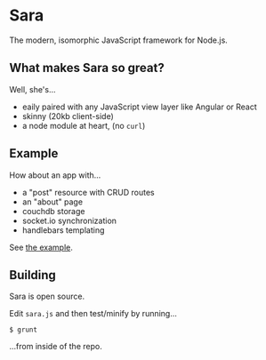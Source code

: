 # Sara

The modern, isomorphic JavaScript framework for Node.js.

## What makes Sara so great?

Well, she's...

+ eaily paired with any JavaScript view layer like Angular or React
+ skinny (20kb client-side)
+ a node module at heart, (no `curl`)

## Example

How about an app with...

+ a "post" resource with CRUD routes
+ an "about" page
+ couchdb storage
+ socket.io synchronization
+ handlebars templating

See [the example](https://github.com/JacksonGariety/Sara/tree/master/example).

## Building

Sara is open source.

Edit `sara.js` and then test/minify by running...

    $ grunt

...from inside of the repo.

